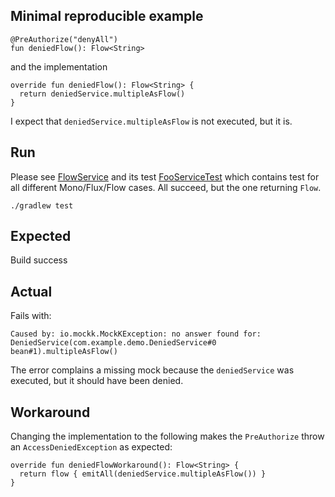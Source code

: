 ## Minimal reproducible example

```
@PreAuthorize("denyAll")
fun deniedFlow(): Flow<String>
```

and the implementation

```
override fun deniedFlow(): Flow<String> {
  return deniedService.multipleAsFlow()
}
```

I expect that `deniedService.multipleAsFlow` is not executed, but it is.

## Run

Please see [FlowService](src/main/kotlin/com/example/demo/FooService.kt) and its test
[FooServiceTest](src/test/kotlin/com/example/demo/FooServiceTest.kt) which contains test for all different
Mono/Flux/Flow cases. All succeed, but the one returning `Flow`.

```
./gradlew test
```

## Expected

Build success

## Actual

Fails with:

```
Caused by: io.mockk.MockKException: no answer found for: DeniedService(com.example.demo.DeniedService#0 bean#1).multipleAsFlow()
```

The error complains a missing mock because the `deniedService` was executed, but it should have been denied.

## Workaround
Changing the implementation to the following makes the `PreAuthorize` throw an `AccessDeniedException` as expected:
```
override fun deniedFlowWorkaround(): Flow<String> {
  return flow { emitAll(deniedService.multipleAsFlow()) }
}
```
